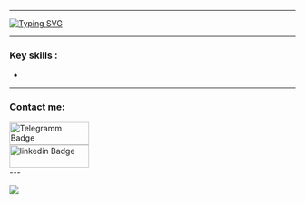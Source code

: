 
  ---

<a href="https://t.me/The_Keko"><img src="https://readme-typing-svg.demolab.com?font=JetBrains+Mono&weight=500&size=25&pause=800&width=500&height=100&lines=Hi+there+%F0%9F%99%8B%F0%9F%8F%BB;%D0%A1lick+to+contact+me+%F0%9F%91%88%F0%9F%8F%BB" alt="Typing SVG" /></a>

  ---
  
### Key skills :

  - 
  
  ---
  
  ### Contact me:
  <div id="badges">
    <div>
      <a href="https://t.me/The_Keko">
        <img
          width="140px"
          height="40"
          src="https://img.shields.io/badge/Telegram-2CA5E0?style=for-the-badge&logo=telegram&logoColor=white"
          alt="Telegramm Badge"
        />
      </a>
    </div>
    <div>
      <a href="https://www.linkedin.com/in/thekeko/">
        <img
          width="140px"
          height="40"
          src="https://img.shields.io/badge/LinkedIn-blue?logo=linkedin&logoColor=white&style=for-the-badge"
          alt="linkedin Badge"
        />
      </a>
    </div>
    </div>
  ---


![](https://komarev.com/ghpvc/?username=your-github-TheKEKO)

